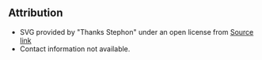 ## Attribution
- SVG provided by "Thanks Stephon" under an open license from [Source link](https://vectorportal.com/vector/spine-vector-image/8460)
- Contact information not available.
